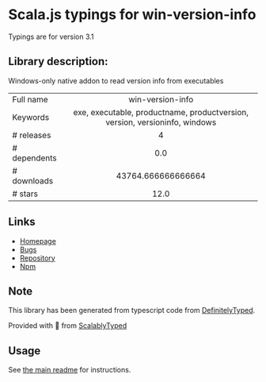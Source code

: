 
# Scala.js typings for win-version-info

Typings are for version 3.1

## Library description:
Windows-only native addon to read version info from executables

|                    |                 |
| ------------------ | :-------------: |
| Full name          | win-version-info |
| Keywords           | exe, executable, productname, productversion, version, versioninfo, windows |
| # releases         | 4 |
| # dependents       | 0.0 |
| # downloads        | 43764.666666666664 |
| # stars            | 12.0 |

## Links
- [Homepage](https://github.com/vweevers/win-version-info)
- [Bugs](https://github.com/vweevers/win-version-info/issues)
- [Repository](https://github.com/vweevers/win-version-info)
- [Npm](https://www.npmjs.com/package/win-version-info)
    


## Note
This library has been generated from typescript code from [DefinitelyTyped](https://definitelytyped.org).

Provided with :purple_heart: from [ScalablyTyped](https://github.com/oyvindberg/ScalablyTyped)

## Usage
See [the main readme](../../readme.md) for instructions.


